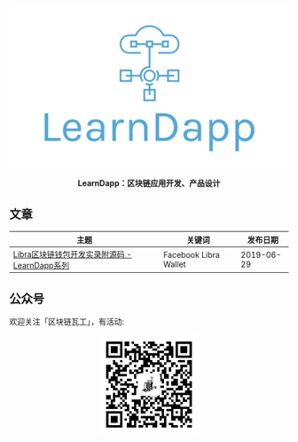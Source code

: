 <p align="center">
<img src='https://raw.githubusercontent.com/learndapp/LearnDapp/master/logo.png' width="600px"></img>
</p>

<p align="center"><b>LearnDapp：区块链应用开发、产品设计</b></p>


## 文章
|主题			|关键词	|发布日期			|
|---|---|---|
|[Libra区块链钱包开发实录附源码 - LearnDapp系列](https://github.com/learndapp/LearnDapp/blob/master/topics/libra/01/libra-wallet.md) |Facebook Libra Wallet | 2019-06-29|


## 公众号

欢迎关注「区块链瓦工」，有活动:

<p align="center"><img src='https://raw.githubusercontent.com/learndapp/LearnDapp/master/mp.png' width="180px"></img></p>
